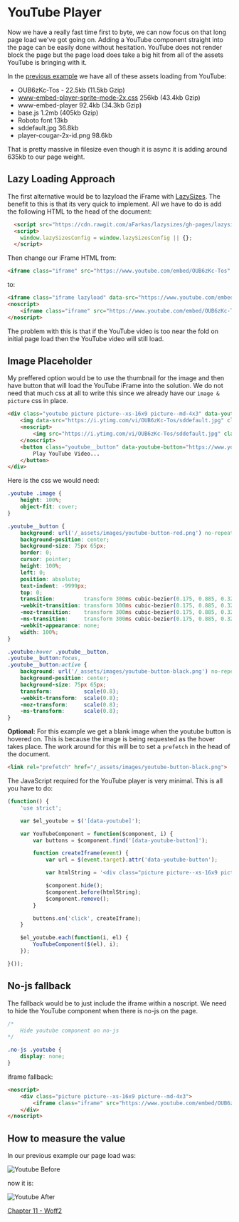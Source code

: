 # YouTube Player
Now we have a really fast time first to byte, we can now focus on that long page load we've got going on. Adding a YouTube component straight into the page can be easily done without hesitation. YouTube does not render block the page but the page load does take a big hit from all of the assets YouTube is bringing with it.

In the [previous example](http://performance-kit.surge.sh/10/after.html) we have all of these assets loading from YouTube:

- OUB6zKc-Tos - 22.5kb (11.5kb Gzip)
- www-embed-player-sprite-mode-2x.css 256kb (43.4kb Gzip)
- www-embed-player 92.4kb (34.3kb Gzip)
- base.js 1.2mb (405kb Gzip)
- Roboto font 13kb
- sddefault.jpg 36.8kb
- player-cougar-2x-id.png 98.6kb

That is pretty massive in filesize even though it is async it is adding around 635kb to our page weight.

## Lazy Loading Approach

The first alternative would be to lazyload the iFrame with [LazySizes](https://github.com/aFarkas/lazysizes). The benefit to this is that its very quick to implement. All we have to do is add the following HTML to the head of the document:


```html
  <script src="https://cdn.rawgit.com/aFarkas/lazysizes/gh-pages/lazysizes.min.js" async=""></script>
  <script>
    window.lazySizesConfig = window.lazySizesConfig || {};
  </script>
```

Then change our iFrame HTML from:

```html
<iframe class="iframe" src="https://www.youtube.com/embed/OUB6zKc-Tos" frameborder="0" allowfullscreen></iframe>
```

to:

```html
<iframe class="iframe lazyload" data-src="https://www.youtube.com/embed/OUB6zKc-Tos" frameborder="0" allowfullscreen></iframe>
<noscript>
	<iframe class="iframe" src="https://www.youtube.com/embed/OUB6zKc-Tos" frameborder="0" allowfullscreen></iframe>
</noscript>
```

The problem with this is that if the YouTube video is too near the fold on initial page load then the YouTube video will still load.

## Image Placeholder

My preffered option would be to use the thumbnail for the image and then have button that will load the YouTube iFrame into the solution. We do not need that much css at all to write this since we already have our `image & picture` css in place.

```html
<div class="youtube picture picture--xs-16x9 picture--md-4x3" data-youtube>
	<img data-src="https://i.ytimg.com/vi/OUB6zKc-Tos/sddefault.jpg" class="image lazyload" alt="Our Wedding"/>
	<noscript>
		<img src="https://i.ytimg.com/vi/OUB6zKc-Tos/sddefault.jpg" class="image" alt="Our Wedding"/>
	</noscript>
	<button class="youtube__button" data-youtube-button="https://www.youtube.com/embed/OUB6zKc-Tos">
		Play YouTube Video...
	</button>
</div>
```

Here is the css we would need:

```css
.youtube .image {
	height: 100%;
	object-fit: cover;
}

.youtube__button {
	background: url('/_assets/images/youtube-button-red.png') no-repeat;
	background-position: center;
	background-size: 75px 65px;
	border: 0;
	cursor: pointer;
	height: 100%;
	left: 0;
	position: absolute;
	text-indent: -9999px;
	top: 0;
	transition: 		transform 300ms cubic-bezier(0.175, 0.885, 0.32, 1.275);
	-webkit-transition: transform 300ms cubic-bezier(0.175, 0.885, 0.32, 1.275);
	-moz-transition: 	transform 300ms cubic-bezier(0.175, 0.885, 0.32, 1.275);
	-ms-transition: 	transform 300ms cubic-bezier(0.175, 0.885, 0.32, 1.275);
	-webkit-appearance: none;
	width: 100%;
}

.youtube:hover .youtube__button,
.youtube__button:focus,
.youtube__button:active {
	background: url('/_assets/images/youtube-button-black.png') no-repeat;
	background-position: center;
	background-size: 75px 65px;
	transform: 			scale(0.8);
	-webkit-transform: 	scale(0.8);
	-moz-transform: 	scale(0.8);
	-ms-transform: 		scale(0.8);
}
```


**Optional:** For this example we get a blank image when the youtube button is hovered on. This is because the image is being requested as the hover takes place. The work around for this will be to set a `prefetch` in the head of the document.

```html
<link rel="prefetch" href="/_assets/images/youtube-button-black.png">
```

The JavaScript required for the YouTube player is very minimal. This is all you have to do:

```js
(function() {
	'use strict';

	var $el_youtube = $('[data-youtube]');

	var YouTubeComponent = function($component, i) {
		var buttons = $component.find('[data-youtube-button]');

		function createIframe(event) {
			var url = $(event.target).attr('data-youtube-button');

			var htmlString = '<div class="picture picture--xs-16x9 picture--md-4x3"> <iframe class="iframe" src="' + url + '?autoplay=1"></iframe></div>';

			$component.hide();
			$component.before(htmlString);
			$component.remove();
		}

		buttons.on('click', createIframe);
	}

	$el_youtube.each(function(i, el) {
		YouTubeComponent($(el), i);
	});

}());
```

## No-js fallback

The fallback would be to just include the iframe within a noscript. We need to hide the YouTube component when there is no-js on the page.


```css
/*
	Hide youtube component on no-js
*/

.no-js .youtube {
	display: none;
}

```

iframe fallback:

```html
<noscript>
	<div class="picture picture--xs-16x9 picture--md-4x3">
		<iframe class="iframe" src="https://www.youtube.com/embed/OUB6zKc-Tos"></iframe>
	</div>
</noscript>
```

## How to measure the value
In our previous example our page load was:

![Youtube Before](https://raw.githubusercontent.com/code-mattclaffey/performance-kit/master/10-youtube-player/screenshots/youtube-before.png)

now it is:

![Youtube After](https://raw.githubusercontent.com/code-mattclaffey/performance-kit/master/10-youtube-player/screenshots/youtube-after.png)


[Chapter 11 - Woff2](https://github.com/code-mattclaffey/performance-kit/tree/master/11-woff2/readme.md)
